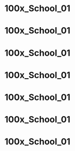 # 100x_School_01
# 100x_School_01
# 100x_School_01
# 100x_School_01
# 100x_School_01
# 100x_School_01
# 100x_School_01
